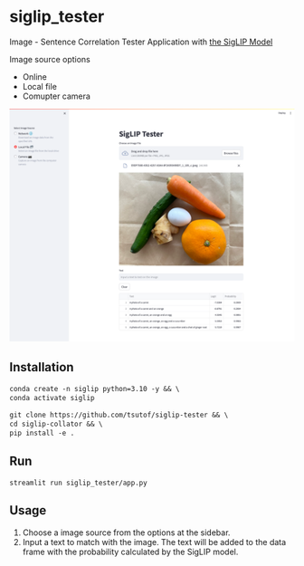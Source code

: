 # siglip_tester
Image - Sentence Correlation Tester Application with [the SigLIP Model](https://huggingface.co/docs/transformers/model_doc/siglip)  

Image source options
- Online
- Local file
- Comupter camera

![Screenshot](./screenshot.png)

## Installation

```
conda create -n siglip python=3.10 -y && \
conda activate siglip
```

```
git clone https://github.com/tsutof/siglip-tester && \
cd siglip-collator && \
pip install -e .
```

## Run

```
streamlit run siglip_tester/app.py
```

## Usage

1. Choose a image source from the options at the sidebar.
1. Input a text to match with the image. The text will be added to the data frame with the probability calculated by the SigLIP model.
